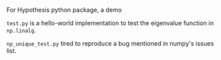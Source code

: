 For Hypothesis python package, a demo



`test.py` is a hello-world implementation to test the eigenvalue function in `np.linalg`.

`np_unique_test.py` tired to reproduce a bug mentioned in numpy's issues list.